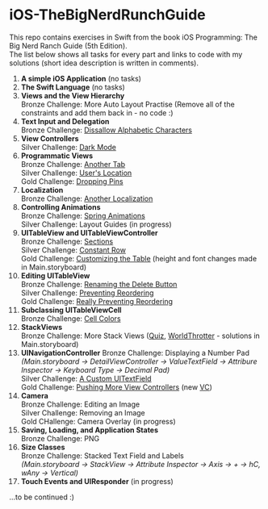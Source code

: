 # iOS-TheBigNerdRunchGuide

This repo contains exercises in Swift from the book iOS Programming: The Big Nerd Ranch Guide (5th Edition).<br>
The list below shows all tasks for every part and links to code with my solutions (short idea description is written in comments).

<ol>
<li>
<b>A simple iOS Application</b> (no tasks)
</li>

<li>
<b>The Swift Language</b> (no tasks)
</li>

<li>
<b>Views and the View Hierarchy</b><br>
Bronze Challenge: More Auto Layout Practise (Remove all of the constraints and add them back in - no code :)
</li>

<li>
<b>Text Input and Delegation</b><br>
Bronze Challenge:
<a href="https://github.com/pankova/iOS-TheBigNerdRunchGuide/blob/master/WorldTrotter/WorldTrotter/ConversionViewController.swift#L60-L68">Dissallow Alphabetic Characters</a>

</li>

<li>
<b>View Controllers</b><br>
Silver Challenge:  
<a href="https://github.com/pankova/iOS-TheBigNerdRunchGuide/blob/master/WorldTrotter/WorldTrotter/ConversionViewController.swift#L88-L106">Dark Mode</a>
</li>

<li>
<b>Programmatic Views</b><br>
Bronze Challenge:
<a href="https://github.com/pankova/iOS-TheBigNerdRunchGuide/blob/master/WorldTrotter/WorldTrotter/WebNerdRanchViewController.swift#L9-L31">Another Tab</a><br>
Silver Challenge:
<a href="https://github.com/pankova/iOS-TheBigNerdRunchGuide/blob/master/WorldTrotter/WorldTrotter/MapViewController.swift#L76-L98">User's Location</a><br>
Gold Challenge:
<a href="https://github.com/pankova/iOS-TheBigNerdRunchGuide/blob/master/WorldTrotter/WorldTrotter/MapViewController.swift#L100-L179">Dropping Pins</a>
</li>

<li>
<b>Localization</b><br>
Bronze Challenge: 
<a href="https://github.com/pankova/iOS-TheBigNerdRunchGuide/tree/master/WorldTrotter/WorldTrotter/ru.lproj">Another Localization</a>
</li>
 
<li>
<b>Controlling Animations</b><br>
Bronze Challenge: 
<a href="https://github.com/pankova/iOS-TheBigNerdRunchGuide/blob/master/Quiz/Quiz/ViewController.swift#L87-L105">Spring Animations</a><br> 
Silver Challenge: Layout Guides (in progress)
</li>

<li>
<b>UITableView and UITableViewController</b><br>
Bronze Challenge: <a href="https://github.com/pankova/iOS-TheBigNerdRunchGuide/blob/master/HomepwnerWithSections/HomepwnerWithSections/ItemsViewController.swift#L13-L37">Sections</a><br>
Silver Challenge: <a href="https://github.com/pankova/iOS-TheBigNerdRunchGuide/blob/master/Homepwner/Homepwner/ItemStore.swift#L24-L32">Constant Row</a> <br>
Gold Challenge: <a href="https://github.com/pankova/iOS-TheBigNerdRunchGuide/blob/master/Homepwner/Homepwner/ItemsViewController.swift#L33-L42">Customizing the Table</a> (height and font changes made in Main.storyboard)
</li>

<li>
<b>Editing UITableView</b><br>
Bronze Challenge: <a href="https://github.com/pankova/iOS-TheBigNerdRunchGuide/blob/master/Homepwner/Homepwner/ItemsViewController.swift#L135-L138">Renaming the Delete Button</a><br>
Silver Challenge: <a href="https://github.com/pankova/iOS-TheBigNerdRunchGuide/blob/master/Homepwner/Homepwner/ItemsViewController.swift#L148-L154">Preventing Reordering</a><br>
Gold Challenge: <a href="https://github.com/pankova/iOS-TheBigNerdRunchGuide/blob/master/Homepwner/Homepwner/ItemsViewController.swift#L125-L133">Really Preventing Reordering</a>
</li>

<li>
<b>Subclassing UITableViewCell</b><br>
Bronze Challenge: <a href="https://github.com/pankova/iOS-TheBigNerdRunchGuide/blob/master/Homepwner/Homepwner/ItemsViewController.swift#L81-L87">Cell Colors</a><br>
</li>

<li>
<b>StackViews</b><br>
Bronze Challenge: More Stack Views (<a href="https://github.com/pankova/iOS-TheBigNerdRunchGuide/tree/master/QuizWithStackView">Quiz</a>, <a href="https://github.com/pankova/iOS-TheBigNerdRunchGuide/tree/master/WorldTrotterWithStackView">WorldThrotter</a> - solutions in Main.storyboard)<br> 
</li>

<li>
<b>UINavigationController</b>
Bronze Challenge: Displaying a Number Pad<br>
<i>(Main.storyboard -> DetailViewController -> ValueTextField -> Attribure Inspector -> Keyboard Type -> Decimal Pad)</i><br>
Silver Challenge: <a href = "https://github.com/pankova/iOS-TheBigNerdRunchGuide/blob/master/Homepwner/Homepwner/ColorBorderResponderTextField.swift#L11-L22">A Custom UITextField</a><br>
Gold Challenge: <a href="https://github.com/pankova/iOS-TheBigNerdRunchGuide/blob/master/Homepwner/Homepwner/DetailViewController.swift#L129-L136">Pushing More View Controllers</a> (new <a href="https://github.com/pankova/iOS-TheBigNerdRunchGuide/blob/master/Homepwner/Homepwner/ChooseDateViewController.swift#L10-L24">VC</a>)
</li>

<li>
<b>Camera</b><br>
Bronze Challenge: Editing an Image<br>
Silver Challenge: Removing an Image<br>
Gold CHallenge: Camera Overlay (in progress)<br>
</li>

<li>
<b>Saving, Loading, and Application States</b><br>
Bronze Challenge: PNG<br>
</li>

<li>
<b>Size Classes</b><br>
Bronze Challenge: Stacked Text Field and Labels<br>
<i>(Main.storyboard -> StackView -> Attribute Inspector -> Axis -> + -> hC, wAny -> Vertical)</i><br>
</li>

<li>
<b>Touch Events and UIResponder</b> (in progress)<br>
</li>
</ol>

...to be continued :)
